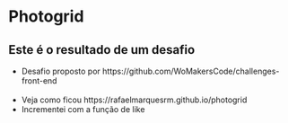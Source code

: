 # Photogrid
## Este é o resultado de um desafio
<ul>
  <li>Desafio proposto por https://github.com/WoMakersCode/challenges-front-end</li> <br>
  <li>Veja como ficou https://rafaelmarquesrm.github.io/photogrid</li>
  <li>Incrementei com a função de like</li>
</ul>
